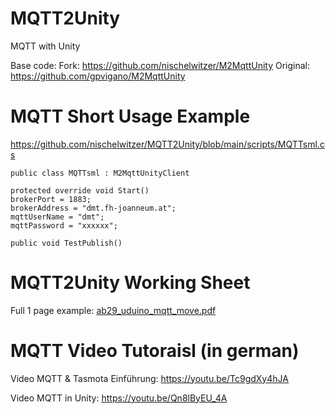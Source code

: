 # MQTT2Unity
MQTT with Unity

Base code:
Fork: https://github.com/nischelwitzer/M2MqttUnity
Original: https://github.com/gpvigano/M2MqttUnity

# MQTT Short Usage Example

https://github.com/nischelwitzer/MQTT2Unity/blob/main/scripts/MQTTsml.cs

```
public class MQTTsml : M2MqttUnityClient

protected override void Start()
brokerPort = 1883;
brokerAddress = "dmt.fh-joanneum.at";
mqttUserName = "dmt";
mqttPassword = "xxxxxx";
            
public void TestPublish()
```

# MQTT2Unity Working Sheet

Full 1 page example: [ab29_uduino_mqtt_move.pdf](https://github.com/nischelwitzer/MQTT2Unity/blob/main/pdf/ab29_uduino_mqtt_move.pdf)

# MQTT Video Tutoraisl (in german)

Video MQTT & Tasmota Einführung: https://youtu.be/Tc9gdXy4hJA

Video MQTT in Unity: https://youtu.be/Qn8lByEU_4A



